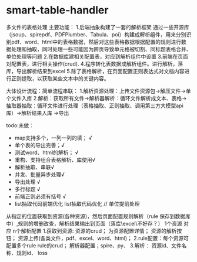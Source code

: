 # smart-table-handler
多文件的表格处理
主要功能：
1.后端抽象构建了一套的解析框架
通过一些开源库（jsoup、spirepdf、PDFPlumber、Tabula、poi）构建成解析组件，用来分别识别pdf、word、html中的表格数据，然后对这些表格数据根据配置的规则进行数据处理和抽取，同时处理一些可能因为跨页导致单元格被切割、同标题表格合并、单位处理等问题
2.在数据库建相关配置表，对应到解析组件中设置
3.前端在页面对配置表，进行相关操作(crud).
4.程序转化表数据成解析组件。进行解析，落库，导出解析结果到excel
5.除了表格解析，在页面配置正则表达式对文档内容进行正则提取，以获取某些文本中的关键内容。

大体设计流程：简单流程串联：
1.解析资源处理：上传文件资源包->解压文件->单个文件入库
2.解析：获取所有文件->解析器解析：循环文件解析成文本、表格-> 抽取器抽取：循环文件进行处理（表格抽取、正则抽取、调用第三方大模型api库）->解析结果入库 ->导出

todo:未做：
* map支持多个，一列一列的填； √
* 单个表的导出完善；√
* 测试word、html的解析； √
* 重构、支持组合表格解析、库使用√
* 解析抽取、串联√
* 并发、批量异步处理√
* 导出处理 √
* 多行标题 √
* 前端正则必须有括号 √
* list抽取代码前端优化
  list抽取代码优化 // 单位提前处理




从指定的位置获取到资源(各种资源)，然后页面配置规则解析（rule 保存到数据库中）,规则的增删改查，解析结果输出到页面（落库\excel\不好存？）
1个资源 对应 n个解析配置
1.获取到资源:
资源的crud；
为资源配置详情；
资源的解析按钮；
资源上传(各类文件，pdf、excel、word、html)；
2.rule配置：每个资源可配置多个rule
rule的crud；
解析器配置；spire、py、
3.解析：
资源id、文件名称、规则id、 loss